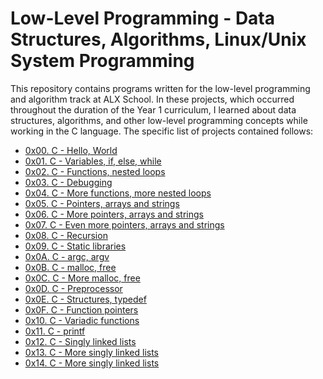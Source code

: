 # Low-Level Programming - Data Structures, Algorithms, Linux/Unix System Programming

This repository contains programs written for the low-level programming and
algorithm track at ALX School. In these projects, which  occurred
throughout the duration of the Year 1 curriculum, I learned about data
structures, algorithms, and other low-level programming concepts while
working in the C language. The specific list of projects contained follows:

* [0x00. C - Hello, World](./0x00-hello_world)
* [0x01. C - Variables, if, else, while](./0x01-variables_if_else_while)
* [0x02. C - Functions, nested loops](./0x02-functions_nested_loops)
* [0x03. C - Debugging](./0x03-debugging)
* [0x04. C - More functions, more nested loops](./0x04-more_functions_nested_loops)
* [0x05. C - Pointers, arrays and strings](./0x05-pointers_arrays_strings)
* [0x06. C - More pointers, arrays and strings](./0x06-pointers_arrays_strings)
* [0x07. C - Even more pointers, arrays and strings](./0x07-pointers_arrays_strings)
* [0x08. C - Recursion](./0x08-recursion)
* [0x09. C - Static libraries](./0x09-static_libraries)
* [0x0A. C - argc, argv](./0x0A-argc_argv)
* [0x0B. C - malloc, free](./0x0B-malloc_free)
* [0x0C. C - More malloc, free](./0x0C-more_malloc_free)
* [0x0D. C - Preprocessor](./0x0C-preprocessor)
* [0x0E. C - Structures, typedef](./0x0D-structures_typedef)
* [0x0F. C - Function pointers](./0x0E-function_pointers)
* [0x10. C - Variadic functions](./0x0F-variadic_functions)
* [0x11. C - printf](https://github.com/JohnKamaujk/printf/tree/master)
* [0x12. C - Singly linked lists](./0x11-singly_linked_lists)
* [0x13. C - More singly linked lists](./0x13-more_singly_linked_lists)
* [0x14. C - More singly linked lists](./0x14-bit_manipulation)
